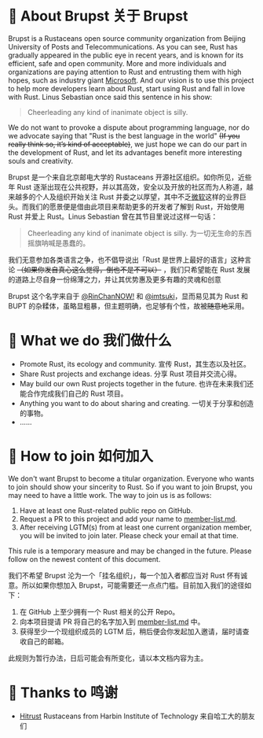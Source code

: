 # 🦀️ About Brupst 关于 Brupst

Brupst is a Rustaceans open source community organization from Beijing University of Posts and Telecommunications. As you can see, Rust has gradually appeared in the public eye in recent years, and is known for its efficient, safe and open community. More and more individuals and organizations are paying attention to Rust and entrusting them with high hopes, such as industry giant [Microsoft](https://msrc-blog.microsoft.com/2019/07/16/a-proactive-approach-to-more-secure-code/). And our vision is to use this project to help more developers learn about Rust, start using Rust and fall in love with Rust. Linus Sebastian once said this sentence in his show:

> Cheerleading any kind of inanimate object is silly.

We do not want to provoke a dispute about programming language, nor do we advocate saying that "Rust is the best language in the world" ~~(If you really think so, it’s kind of acceptable)~~, we just hope we can do our part in the development of Rust, and let its advantages benefit more interesting souls and creativity.

Brupst 是一个来自北京邮电大学的 Rustaceans 开源社区组织。如你所见，近些年 Rust 逐渐出现在公共视野，并以其高效，安全以及开放的社区而为人称道，越来越多的个人及组织开始关注 Rust 并委之以厚望，其中不乏[微软](https://msrc-blog.microsoft.com/2019/07/16/a-proactive-approach-to-more-secure-code/)这样的业界巨头。而我们的愿景便是借由此项目来帮助更多的开发者了解到 Rust，开始使用 Rust 并爱上 Rust。Linus Sebastian 曾在其节目里说过这样一句话：

> Cheerleading any kind of inanimate object is silly. 为一切无生命的东西摇旗呐喊是愚蠢的。

我们无意参加各类语言之争，也不倡导说出「Rust 是世界上最好的语言」这种言论 ~~（如果你发自真心这么觉得，倒也不是不可以）~~ ，我们只希望能在 Rust 发展的道路上尽自身一份绵薄之力，并让其优势惠及更多有趣的灵魂和创意

Brupst 这个名字来自于 [@RinChanNOW!](https://github.com/RinChanNOWWW) 和 [@imtsuki](https://github.com/imtsuki)，显而易见其为 Rust 和 BUPT 的杂糅体，虽略显粗暴，但主题明确，也足够有个性，故被~~随意地~~采用。

# 🔨 What we do 我们做什么

* Promote Rust, its ecology and community. 宣传 Rust，其生态以及社区。
* Share Rust projects and exchange ideas. 分享 Rust 项目并交流心得。
* May build our own Rust projects together in the future. 也许在未来我们还能合作完成我们自己的 Rust 项目。
* Anything you want to do about sharing and creating. 一切关于分享和创造的事物。
* ......

# 🙋 How to join 如何加入

We don't want Brupst to become a titular organization. Everyone who wants to join should show your sincerity to Rust. So if you want to join Brupst, you may need to have a little work. The way to join us is as follows:

1. Have at least one Rust-related public repo on GitHub.
2. Request a PR to this project and add your name to [member-list.md](special-interest-groups/sig-community/member-list.md).
3. After receiving LGTM(s) from at least one current organization member, you will be invited to join later. Please check your email at that time.

This rule is a temporary measure and may be changed in the future. Please follow on the newest content of this document.

我们不希望 Brupst 沦为一个「挂名组织」，每一个加入者都应当对 Rust 怀有诚意。所以如果你想加入 Brupst，可能需要还一点点门槛。目前加入我们的途径如下：

1. 在 GitHub 上至少拥有一个 Rust 相关的公开 Repo。
2. 向本项目提请 PR 将自己的名字加入到 [member-list.md](special-interest-groups/sig-community/member-list.md) 中。
3. 获得至少一个现组织成员的 LGTM 后，稍后便会你发起加入邀请，届时请查收自己的邮箱。

此规则为暂行办法，日后可能会有所变化，请以本文档内容为主。

# 👭 Thanks to 鸣谢

* [Hitrust](https://github.com/h1trust) Rustaceans from Harbin Institute of Technology 来自哈工大的朋友们
